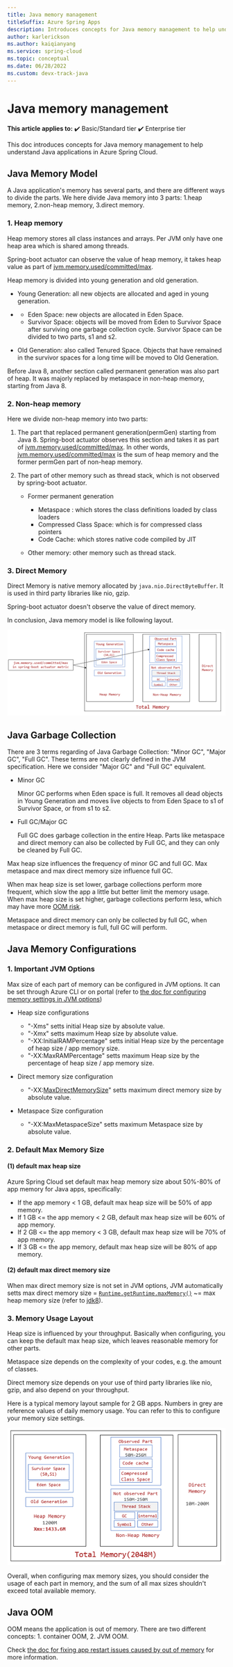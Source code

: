 ```yaml
---
title: Java memory management
titleSuffix: Azure Spring Apps
description: Introduces concepts for Java memory management to help understand Java applications in Azure Spring Apps.
author: karlerickson
ms.author: kaiqianyang
ms.service: spring-cloud
ms.topic: conceptual
ms.date: 06/28/2022
ms.custom: devx-track-java
---
```


# Java memory management

**This article applies to:** ✔️ Basic/Standard tier ✔️ Enterprise tier

This doc introduces concepts for Java memory management
to help understand Java applications in Azure Spring Cloud.

## Java Memory Model

A Java application's memory has several parts, and there are different ways to divide the parts. We here divide Java memory into 3 parts: 1.heap memory, 2.non-heap memory, 3.direct memory.

### 1. Heap memory

Heap memory stores all class instances and arrays. Per JVM only have one heap area which is shared among threads.

Spring-boot actuator can observe the value of heap memory, it takes heap value as part of [jvm.memory.used/committed/max](https://github.com/KaiqianYang/azure-spring-cloud-docs-pr/blob/kaiqianyang/memory-oom/docs/tools-to-troubleshoot-memory-issues.md#2-jvmmemoryusedcommittedmax).

Heap memory is divided into young generation and old generation.

- Young Generation: all new objects are allocated and aged in young generation.
- 
  - Eden Space: new objects are allocated in Eden Space.
  - Survivor Space: objects will be moved from Eden to Survivor Space after surviving one garbage collection cycle. Survivor Space can be divided to two parts, s1 and s2.


- Old Generation: also called Tenured Space. Objects that have remained in the survivor spaces for a long time will be moved to Old Generation.

Before Java 8, another section called permanent generation was also part of heap. It was majorly replaced by metaspace in non-heap memory, starting from Java 8. 

### 2. Non-heap memory

Here we divide non-heap memory into two parts:

1. The part that replaced permanent generation(permGen) starting from Java 8. Spring-boot actuator observes this section and takes it as part of [jvm.memory.used/committed/max](https://github.com/KaiqianYang/azure-spring-cloud-docs-pr/blob/kaiqianyang/memory-oom/docs/tools-to-troubleshoot-memory-issues.md#2-jvmmemoryusedcommittedmax). In other words, [jvm.memory.used/committed/max](https://github.com/KaiqianYang/azure-spring-cloud-docs-pr/blob/kaiqianyang/memory-oom/docs/tools-to-troubleshoot-memory-issues.md#2-jvmmemoryusedcommittedmax) is the sum of heap memory and the former permGen part of non-heap memory.

1. The part of other memory such as thread stack, which is not observed by spring-boot actuator.

   - Former permanent generation

     - Metaspace : which stores the class definitions loaded by class loaders
     - Compressed Class Space: which is for compressed class pointers
     - Code Cache: which stores native code compiled by JIT

   - Other memory: other memory such as thread stack.

### 3. Direct Memory

Direct Memory is native memory allocated by `java.nio.DirectByteBuffer`. 
It is used in third party libraries like nio, gzip.

Spring-boot actuator doesn't observe the value of direct memory.

In conclusion, Java memory model is like following layout.

![java memory model](./media/memory-oom/java-memory-model.PNG)

## Java Garbage Collection

There are 3 terms regarding of Java Garbage Collection: "Minor GC", "Major GC", "Full GC". These terms are not clearly defined in the JVM specification. Here we consider "Major GC" and "Full GC" equivalent.

- Minor GC

  Minor GC performs when Eden space is full. It removes all dead objects in Young Generation and moves live objects to from Eden Space to s1 of Survivor Space, or from s1 to s2.

- Full GC/Major GC

  Full GC does garbage collection in the entire Heap. 
  Parts like metaspace and direct memory can also be collected by Full GC, and they can only be cleaned by Full GC.

Max heap size influences the frequency of minor GC and full GC. Max metaspace and max direct memory size influence full GC.

When max heap size is set lower, garbage collections perform more frequent, which slow the app a little but better limit the memory usage. When max heap size is set higher, garbage collections perform less, which may have more [OOM risk](https://github.com/KaiqianYang/azure-spring-cloud-docs-pr/blob/kaiqianyang/memory-oom/docs/fix-app-restart-issues-caused-by-out-of-memory#OOM-Concepts.md).

Metaspace and direct memory can only be collected by full GC, when metaspace or direct memory is full, full GC will perform.

## Java Memory Configurations

### 1. Important JVM Options

Max size of each part of memory can be configured in JVM options. It can be set through Azure CLI or on portal (refer to [the doc for configuring memory settings in JVM options](https://github.com/KaiqianYang/azure-spring-cloud-docs-pr/blob/kaiqianyang/memory-oom/docs/tools-to-troubleshoot-memory-issues.md#5configure-memory-settings-in-jvm-options))

- Heap size configurations

  - "-Xms" setts initial Heap size by absolute value.
  - "-Xmx" setts maximum Heap size by absolute value.
  - "-XX:InitialRAMPercentage" setts initial Heap size by the percentage of heap size / app memory size.
  - "-XX:MaxRAMPercentage" setts maximum Heap size by the percentage of heap size / app memory size.

- Direct memory size configuration

  - "-XX:[MaxDirectMemorySize](https://docs.oracle.com/en/java/javase/11/tools/java.html#GUID-3B1CE181-CD30-4178-9602-230B800D4FAE)" setts maximum direct memory size by absolute value.

- Metaspace Size configuration

  - "-XX:MaxMetaspaceSize" setts maximum Metaspace size by absolute value.

### 2. Default Max Memory Size

#### (1) default max heap size

Azure Spring Cloud set default max heap memory size about 50%-80% of app memory for Java apps, specifically:

- If the app memory < 1 GB, default max heap size will be 50% of app memory.
- If 1 GB <= the app memory < 2 GB, default max heap size will be 60% of app memory.
- If 2 GB <= the app memory < 3 GB, default max heap size will be 70% of app memory.
- If 3 GB <= the app memory, default max heap size will be 80% of app memory.

#### (2) default max direct memory size

When max direct memory size is not set in JVM options, JVM automatically setts max direct memory size = [`Runtime.getRuntime.maxMemory()`](https://docs.oracle.com/javase/8/docs/api/java/lang/Runtime.html#maxMemory--) ~= max heap memory size (refer to [jdk8](http://hg.openjdk.java.net/jdk8u/jdk8u/jdk/file/a71d26266469/src/share/classes/sun/misc/VM.java#l282&gt;%20jdk8)).

### 3. Memory Usage Layout

Heap size is influenced by your throughput. Basically when configuring, you can keep the default max heap size, which leaves reasonable memory for other parts.

Metaspace size depends on the complexity of your codes, e.g. the amount of classes.

Direct memory size depends on your use of third party libraries like nio, gzip, and also depend on your throughput.

Here is a typical memory layout sample for 2 GB apps. Numbers in grey are reference values of daily memory usage. You can refer to this to configure your memory size settings.

![2G-sample](./media/memory-oom/2G-sample.PNG)

Overall, when configuring max memory sizes, you should consider the usage of each part in memory, and the sum of all max sizes shouldn't exceed total available memory.

## Java OOM

OOM means the application is out of memory. There are two different concepts: 1. container OOM, 2. JVM OOM.

Check [the doc for fixing app restart issues caused by out of memory](https://github.com/KaiqianYang/azure-spring-cloud-docs-pr/blob/kaiqianyang/memory-oom/docs/fix-app-restart-issues-caused-by-out-of-memory.md) for more information.
